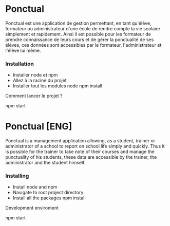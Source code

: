 # Ponctual
Ponctual est une application de gestion permettant, en tant qu'élève, formateur ou administrateur d'une école de rendre compte la vie scolaire simplement et rapidement. Ainsi il est possible pour les formateur de prendre connaissance de leurs cours et de gérer la ponctualité de ses élèves, ces données sont accessibles par le formateur, l'administrateur et l'élève lui même. 

### Installation

* Installer node et npm
* Allez à la racine du projet
* Installer tout les modules node
npm install

Comment lancer le projet ?

npm start

# Ponctual [ENG]
Ponctual is a management application allowing, as a student, trainer or administrator of a school to report on school life simply and quickly. Thus it is possible for the trainer to take note of their courses and manage the punctuality of his students, these data are accessible by the trainer, the administrator and the student himself.

### Installing

* Install node and npm
* Navigate to root project directory
* Install all the packages
npm install

Development enviroment

npm start


